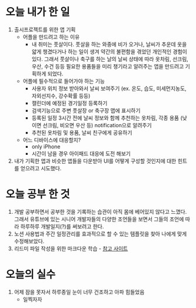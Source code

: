 # 오늘 내가 한 일
1. 출시프로젝트를 위한 앱 기획
    - 어플을 만드려고 하는 이유
      - 내 취미는 풋살이다. 풋살을 하는 와중에 비가 오거나, 날씨가 추운데 옷을 얇게 챙겼다거나 하는 일이 생겨 약간의 불편함을 겪었던 개인적인 경험이 있다. 그래서 풋살이나 축구를 하는 날의 날씨 상태에 따라 옷차림, 선크림, 우산, 수건 등등 필요한 용품들을 미리 챙기라고 알려주는 앱을 만드려고 기획하게 되었다.
    - 어플에 필수적으로 들어가야 하는 기능
      - 사용자 위치 정보 받아와서 날씨 보여주기 (ex. 온도, 습도, 미세먼지농도, 자외선지수, 강수확률 등등)
      - 캘린더에 예정된 경기일정 등록하기
      - 검색기능으로 주변 풋살장 or 축구장 맵에 표시하기
      - 등록된 일정 3시간 전에 날씨 정보와 함께 추천하는 옷차림, 각종 용품 (낮이면 선크림, 비오면 우산 등) notification으로 알려주기
      - 추천된 옷차림 및 용품, 날씨 친구에게 공유하기
    - 어느 디바이스에 대응할지?
      - only iPhone
      - 시간이 남을 경우 아이패드 대응에 도전 해보기
2. 내가 기획한 앱과 비슷한 앱들을 다운받아 UI를 어떻게 구성할 것인지에 대한 힌트를 얻으려고 시도했다. 
# 오늘 공부 한 것
1. 개발 공부하면서 공부한 것을 기록하는 습관이 아직 몸에 베어있지 않다고 느꼈다. 그래서 유튜브에 있는 시니어 개발자들의 다양한 조언들을 보면서 그들의 조언에 따라 하루하루 개발일지(?)를 써보려고 한다.
2. 노션 사용법과 주간 일정관리를 효과적으로 할 수 있는 템플릿을 찾아 나에게 맞게 수정해보았다. 
3. 리드미 파일 작성을 위한 마크다운 학습 - [참고 사이트](https://markdown-it.github.io/)
# 오늘의 실수 
1. 어제 잠을 못자서 하루종일 눈이 너무 건조하고 아파 힘들었음
    - 일찍자자